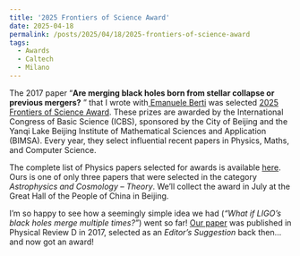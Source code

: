```yaml
---
title: '2025 Frontiers of Science Award'
date: 2025-04-18
permalink: /posts/2025/04/18/2025-frontiers-of-science-award
tags:
  - Awards
  - Caltech
  - Milano
---
```


The 2017 paper “**Are merging black holes born from stellar collapse or previous mergers?** ” that I wrote with[ Emanuele Berti](<https://pages.jh.edu/eberti2/posts/2025-frontiers-of-science-award/>) was selected [2025 Frontiers of Science Award](<https://www.icbs.cn>). These prizes are awarded by the International Congress of Basic Science (ICBS), sponsored by the City of Beijing and the Yanqi Lake Beijing Institute of Mathematical Sciences and Application (BIMSA). Every year, they select influential recent papers in Physics, Maths, and Computer Science. 

The complete list of Physics papers selected for awards is available [here](<../../../../../wp-content/uploads/2025/04/2025FSA_Physics.pdf>). Ours is one of only three papers that were selected in the category  _Astrophysics and Cosmology – Theory_. We’ll collect the award in July at the Great Hall of the People of China in Beijing.

I’m so happy to see how a seemingly simple idea we had (_“What if LIGO’s black holes merge multiple times?”_) went so far! [Our paper](<../../../../../index.html?p=2128>) was published in Physical Review D in 2017, selected as an  _Editor’s Suggestion_ back then… and now got an award!

